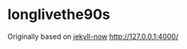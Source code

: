 # longlivethe90s

Originally based on [jekyll-now](https://github.com/barryclark/jekyll-now)
http://127.0.0.1:4000/
